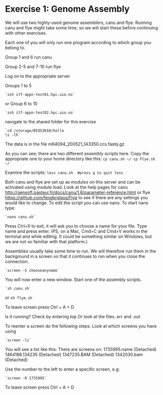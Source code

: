 # Exercise 1: Genome Assembly

We will use two highly-used genome assemblers, canu and flye. Running canu and flye might take some time, so we will start these before continuing with other exercises. 

Each one of you will only run one program according to which group you belong to. 

Group 1 and 6 run canu

Group 2-5 and 7-10 run flye

Log on to the appropriate server

Groups 1 to 5

	`ssh itf-appn-test01.hpc.uio.no`
        
or Group 6 to 10

	`ssh itf-appn-test02.hpc.uio.no`

navigate to the shared folder for this exercise 

	`cd /storage/BIOS3010/helle
	ls -lh`

The data is in the file m64094_200521_143350.ccs.fastq.gz

As you can see, there are two different assembly scripts here. Copy the appropriate one to your home directory like this:
	`cp canu.sh ~/
	cp Flye.sh ~/`

Examine the scripts:
	`less canu.sh  #press q to quit less`

Both canu and flye are set up as modules on this server and can be activated using module load. Look at the help pages for canu http://gensoft.pasteur.fr/docs/canu/1.6/parameter-reference.html or flye https://github.com/fenderglass/Flye to see if there are any settings you would like to change. To edit the script you can use nano. To start nano type:

	`nano canu.sh`

Press Ctrl+X to exit, it will ask you to choose a name for your file. Type name and press enter. 
(PS, on a Mac, Cmd+C and Cmd+V works in the terminal and while editing. It could be something similar on Windows, but we are not so familiar with that platform.)

Assemblies usually take some time to run. We will therefore run them in the background in a screen so that it continues to run when you close the connection. 

	`screen -S chooseanyname`

You will now enter a new window. Start one of the assembly scripts. 

	`sh canu.sh`
or
	`sh flye.sh`

To leave screen press Ctrl + A + D

Is it running? Check by entering top
Or look at the files .err and .out

To reenter a screen do the following steps. Look at which screens you have using

	`screen -ls`

You will see a list like this:
There are screens on:
	1735995.name	(Detached)
	1464188.134235	(Detached)
	1347235.BAM	(Detached)
	1342030.bam	(Detached)

Use the number to the left to enter a specific screen, e.g:

	`screen -R 1735995`

To leave screen press Ctrl + A + D




